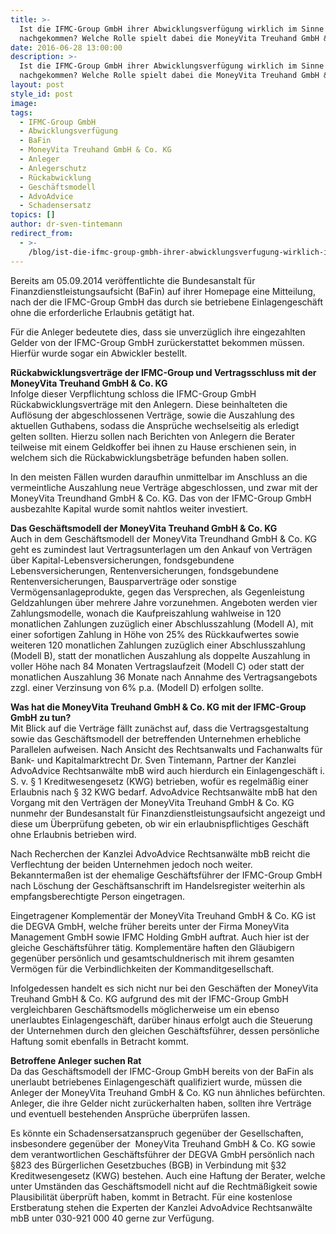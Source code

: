 ```yaml
---
title: >-
  Ist die IFMC-Group GmbH ihrer Abwicklungsverfügung wirklich im Sinne der BaFin
  nachgekommen? Welche Rolle spielt dabei die MoneyVita Treuhand GmbH & Co. KG ?
date: 2016-06-28 13:00:00
description: >-
  Ist die IFMC-Group GmbH ihrer Abwicklungsverfügung wirklich im Sinne der BaFin
  nachgekommen? Welche Rolle spielt dabei die MoneyVita Treuhand GmbH & Co. KG ?
layout: post
style_id: post
image:
tags:
  - IFMC-Group GmbH
  - Abwicklungsverfügung
  - BaFin
  - MoneyVita Treuhand GmbH & Co. KG
  - Anleger
  - Anlegerschutz
  - Rückabwicklung
  - Geschäftsmodell
  - AdvoAdvice
  - Schadensersatz
topics: []
author: dr-sven-tintemann
redirect_from:
  - >-
    /blog/ist-die-ifmc-group-gmbh-ihrer-abwicklungsverfugung-wirklich-im-sinne-der-bafin-nachgekommen-welche-rolle-spielt-dabei-die-moneyvita-treuhand-gmbh-and-co-kg/
---
```

Bereits am 05.09.2014 veröffentlichte die Bundesanstalt für Finanzdienstleistungsaufsicht (BaFin) auf ihrer Homepage eine Mitteilung, nach der die IFMC-Group GmbH das durch sie betriebene Einlagengeschäft ohne die erforderliche Erlaubnis getätigt hat.

Für die Anleger bedeutete dies, dass sie unverzüglich ihre eingezahlten Gelder von der IFMC-Group GmbH zurückerstattet bekommen müssen. Hierfür wurde sogar ein Abwickler bestellt.

**Rückabwicklungsverträge der IFMC-Group und Vertragsschluss mit der MoneyVita Treuhand GmbH & Co. KG**<br>Infolge dieser Verpflichtung schloss die IFMC-Group GmbH Rückabwicklungsverträge mit den Anlegern. Diese beinhalteten die Auflösung der abgeschlossenen Verträge, sowie die Auszahlung des aktuellen Guthabens, sodass die Ansprüche wechselseitig als erledigt gelten sollten. Hierzu sollen nach Berichten von Anlegern die Berater teilweise mit einem Geldkoffer bei ihnen zu Hause erschienen sein, in welchem sich die Rückabwicklungsbeträge befunden haben sollen.

In den meisten Fällen wurden daraufhin unmittelbar im Anschluss an die vermeintliche Auszahlung neue Verträge abgeschlossen, und zwar mit der MoneyVita Treundhand GmbH & Co. KG. Das von der IFMC-Group GmbH ausbezahlte Kapital wurde somit nahtlos weiter investiert.

**Das Geschäftsmodell der MoneyVita Treuhand GmbH & Co. KG**<br>Auch in dem Geschäftsmodell der MoneyVita Treundhand GmbH & Co. KG geht es zumindest laut Vertragsunterlagen um den Ankauf von Verträgen über Kapital-Lebensversicherungen, fondsgebundene Lebensversicherungen, Rentenversicherungen, fondsgebundene Rentenversicherungen, Bausparverträge oder sonstige Vermögensanlageprodukte, gegen das Versprechen, als Gegenleistung Geldzahlungen über mehrere Jahre vorzunehmen. Angeboten werden vier Zahlungsmodelle, wonach die Kaufpreiszahlung wahlweise in 120 monatlichen Zahlungen zuzüglich einer Abschlusszahlung (Modell A), mit einer sofortigen Zahlung in Höhe von 25% des Rückkaufwertes sowie weiteren 120 monatlichen Zahlungen zuzüglich einer Abschlusszahlung (Modell B), statt der monatlichen Auszahlung als doppelte Auszahlung in voller Höhe nach 84 Monaten Vertragslaufzeit (Modell C) oder statt der monatlichen Auszahlung 36 Monate nach Annahme des Vertragsangebots zzgl. einer Verzinsung von 6% p.a. (Modell D) erfolgen sollte.

**Was hat die MoneyVita Treuhand GmbH & Co. KG mit der IFMC-Group GmbH zu tun?**<br>Mit Blick auf die Verträge fällt zunächst auf, dass die Vertragsgestaltung sowie das Geschäftsmodell der betreffenden Unternehmen erhebliche Parallelen aufweisen. Nach Ansicht des Rechtsanwalts und Fachanwalts für Bank- und Kapitalmarktrecht Dr. Sven Tintemann, Partner der Kanzlei AdvoAdvice Rechtsanwälte mbB wird auch hierdurch ein Einlagengeschäft i. S. v. § 1 Kreditwesengesetz (KWG) betrieben, wofür es regelmäßig einer Erlaubnis nach § 32 KWG bedarf. AdvoAdvice Rechtsanwälte mbB hat den Vorgang mit den Verträgen der MoneyVita Treuhand GmbH & Co. KG nunmehr der Bundesanstalt für Finanzdienstleistungsaufsicht angezeigt und diese um Überprüfung gebeten, ob wir ein erlaubnispflichtiges Geschäft ohne Erlaubnis betrieben wird.

Nach Recherchen der Kanzlei AdvoAdvice Rechtsanwälte mbB reicht die Verflechtung der beiden Unternehmen jedoch noch weiter. Bekanntermaßen ist der ehemalige Geschäftsführer der IFMC-Group GmbH nach Löschung der Geschäftsanschrift im Handelsregister weiterhin als empfangsberechtigte Person eingetragen.

Eingetragener Komplementär der MoneyVita Treuhand GmbH & Co. KG ist die DEGVA GmbH, welche früher bereits unter der Firma MoneyVita Management GmbH sowie IFMC Holding GmbH auftrat. Auch hier ist der gleiche Geschäftsführer tätig. Komplementäre haften den Gläubigern gegenüber persönlich und gesamtschuldnerisch mit ihrem gesamten Vermögen für die Verbindlichkeiten der Kommanditgesellschaft.

Infolgedessen handelt es sich nicht nur bei den Geschäften der MoneyVita Treuhand GmbH & Co. KG aufgrund des mit der IFMC-Group GmbH vergleichbaren Geschäftsmodells möglicherweise um ein ebenso unerlaubtes Einlagengeschäft, darüber hinaus erfolgt auch die Steuerung der Unternehmen durch den gleichen Geschäftsführer, dessen persönliche Haftung somit ebenfalls in Betracht kommt. &nbsp;

**Betroffene Anleger suchen Rat**<br>Da das Geschäftsmodell der IFMC-Group GmbH bereits von der BaFin als unerlaubt betriebenes Einlagengeschäft qualifiziert wurde, müssen die Anleger der MoneyVita Treuhand GmbH & Co. KG nun ähnliches befürchten. Anleger, die ihre Gelder nicht zurückerhalten haben, sollten ihre Verträge und eventuell bestehenden Ansprüche überprüfen lassen.

Es könnte ein Schadensersatzanspruch gegenüber der Gesellschaften, insbesondere gegenüber der &nbsp;MoneyVita Treuhand GmbH & Co. KG sowie dem verantwortlichen Geschäftsführer der DEGVA GmbH persönlich nach §823 des Bürgerlichen Gesetzbuches (BGB) in Verbindung mit §32 Kreditwesengesetz (KWG) bestehen. Auch eine Haftung der Berater, welche unter Umständen das Geschäftsmodell nicht auf die Rechtmäßigkeit sowie Plausibilität überprüft haben, kommt in Betracht. Für eine kostenlose Erstberatung stehen die Experten der Kanzlei AdvoAdvice Rechtsanwälte mbB unter 030-921 000 40 gerne zur Verfügung.